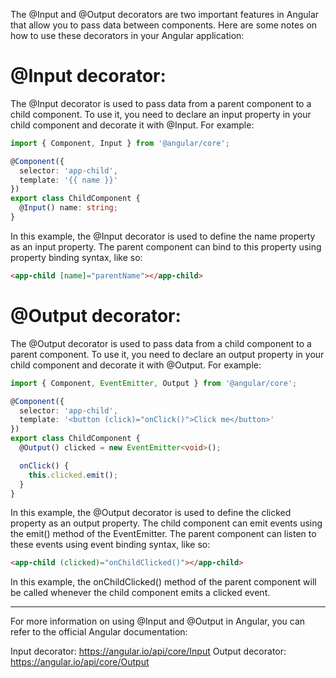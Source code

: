 The @Input and @Output decorators are two important features in Angular that allow you to pass data between components. Here are some notes on how to use these decorators in your Angular application:

# @Input decorator: 

The @Input decorator is used to pass data from a parent component to a child component. To use it, you need to declare an input property in your child component and decorate it with @Input. For example:

```typescript
import { Component, Input } from '@angular/core';

@Component({
  selector: 'app-child',
  template: '{{ name }}'
})
export class ChildComponent {
  @Input() name: string;
}
```

In this example, the @Input decorator is used to define the name property as an input property. The parent component can bind to this property using property binding syntax, like so:

```html
<app-child [name]="parentName"></app-child>
```

# @Output decorator: 
The @Output decorator is used to pass data from a child component to a parent component. To use it, you need to declare an output property in your child component and decorate it with @Output. For example:

```typescript
import { Component, EventEmitter, Output } from '@angular/core';

@Component({
  selector: 'app-child',
  template: '<button (click)="onClick()">Click me</button>'
})
export class ChildComponent {
  @Output() clicked = new EventEmitter<void>();

  onClick() {
    this.clicked.emit();
  }
}
```

In this example, the @Output decorator is used to define the clicked property as an output property. The child component can emit events using the emit() method of the EventEmitter. The parent component can listen to these events using event binding syntax, like so:

```html
<app-child (clicked)="onChildClicked()"></app-child>
```

In this example, the onChildClicked() method of the parent component will be called whenever the child component emits a clicked event.

---

For more information on using @Input and @Output in Angular, you can refer to the official Angular documentation:

Input decorator: https://angular.io/api/core/Input
Output decorator: https://angular.io/api/core/Output
